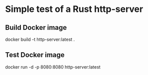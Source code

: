 # Simple test of a Rust http-server

## Build Docker image
docker build -t http-server:latest .

## Test Docker image
docker run -d -p 8080:8080 http-server:latest
